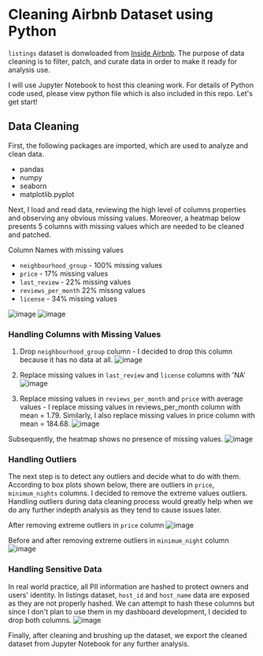 # Cleaning Airbnb Dataset using Python
`listings` dataset is donwloaded from [Inside Airbnb](https://insideairbnb.com/get-the-data/). The purpose of data cleaning is to filter, patch, and curate data in order to make it ready for analysis use.

I will use Jupyter Notebook to host this cleaning work. For details of Python code used, please view python file which is also included in this repo.
Let's get start!

## Data Cleaning
First, the following packages are imported, which are used to analyze and clean data. 
- pandas
- numpy
- seaborn
- matplotlib.pyplot

Next, I load and read data, reviewing the high level of columns properties and observing any obvious missing values.
Moreover, a heatmap below presents 5 columns with missing values which are needed to be cleaned and patched. 

Column Names with missing values
- `neighbourhood_group` - 100% missing values
- `price` - 17% missing values
- `last_review` - 22% missing values
- `reviews_per_month` 22% missng values
- `license` - 34% missing values

![image](https://github.com/user-attachments/assets/cb080d9c-6ebb-48cd-9d4a-168c3b9d7216)
![image](https://github.com/user-attachments/assets/db6e1d9c-2186-48af-b3dc-0fd7d7e18e36)


### Handling Columns with Missing Values
1. Drop `neighbourhood_group` column - I decided to drop this column because it has no data at all.
![image](https://github.com/user-attachments/assets/f6fe17d3-ea2a-4e44-96ec-863ca770772c)

3. Replace missing values in `last_review` and `license` columns with 'NA'
![image](https://github.com/user-attachments/assets/5e5da7a5-032a-4003-b02d-eb873224bf72)

4. Replace missing values in `reviews_per_month` and `price` with average values - I replace missing values in reviews_per_month column with mean = 1.79. Similarly, I also replace missing values in price column with mean = 184.68.
![image](https://github.com/user-attachments/assets/7280b881-1c6d-44cb-ae25-5df7d15fd377)

Subsequently, the heatmap shows no presence of missing values.
![image](https://github.com/user-attachments/assets/45d1afb4-6958-454a-b678-7549010d345d)

### Handling Outliers
The next step is to detect any outliers and decide what to do with them. According to box plots shown below, there are outliers in `price`, `minimum_nights` columns. I decided to remove the extreme values outliers. Handling outliers during data cleaning process would greatly help when we do any further indepth analysis as they tend to cause issues later.

After removing extreme outliers in `price` column
![image](https://github.com/user-attachments/assets/12788cb6-69d7-4ee3-9e13-0daac1d7b434)

Before and after removing extreme outliers in `minimum_night` column
![image](https://github.com/user-attachments/assets/9df6a358-2357-4226-b4fc-31793f27ebbc)

### Handling Sensitive Data
In real world practice, all PII information are hashed to protect owners and users' identity. In listings dataset, `host_id` and `host_name` data are exposed as they are not properly hashed. We can attempt to hash these columns but since I don't plan to use them in my dashboard development, I decided to drop both columns.
![image](https://github.com/user-attachments/assets/7fcf684c-6de6-4f99-aa0a-7938991d9f80)

Finally, after cleaning and brushing up the dataset, we export the cleaned dataset from Jupyter Notebook for any further analysis.
